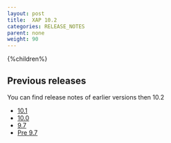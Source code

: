 ```yaml
---
layout: post
title:  XAP 10.2
categories: RELEASE_NOTES
parent: none
weight: 90
---
```





{%children%}


## Previous releases

You can find release notes of earlier versions then 10.2


- [10.1](/xap101.html)
- [10.0](/xap100.html)
- [9.7](/xap97.html)
- [Pre 9.7](http://wiki.gigaspaces.com/wiki/display/RN/GigaSpaces+Release+Notes)

